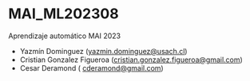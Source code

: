 # MAI_ML202308
Aprendizaje automático MAI 2023
*   Yazmín Dominguez (yazmin.dominguez@usach.cl)
*   Cristian Gonzalez Figueroa (cristian.gonzalez.figueroa@gmail.com)
*   Cesar Deramond ( cderamond@gmail.com)